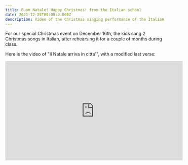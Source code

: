 ```yaml
---
title: Buon Natale! Happy Christmas! from the Italian school
date: 2021-12-25T00:00:0.000Z
description: Video of the Christmas singing performance of the Italian school of San Diego kids
---
```


For our special Christmas event on December 16th, the kids sang 2 Christmas songs in Italian,
after rehearsing it for a couple of months during class.

Here is the video of "Il Natale arriva in citta'", with a modified last verse:

<iframe width="560" height="315" src="https://www.youtube.com/embed/QLmsRzyFvyU" title="YouTube video player" frameborder="0" allow="accelerometer; autoplay; clipboard-write; encrypted-media; gyroscope; picture-in-picture" allowfullscreen></iframe>
